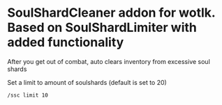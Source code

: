 # SoulShardCleaner addon for wotlk. Based on SoulShardLimiter with added functionality

After you get out of combat, auto clears inventory from excessive soul shards

Set a limit to amount of soulshards (default is set to 20)

    /ssc limit 10